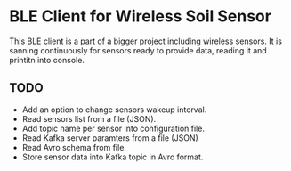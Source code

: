 # BLE Client for Wireless Soil Sensor

This BLE client is a part of a bigger project including wireless sensors.
It is sanning continuously for sensors ready to provide data, reading it and printitn into console.

## TODO

- Add an option to change sensors wakeup interval.
- Read sensors list from a file (JSON).
- Add topic name per sensor into configuration file.
- Read Kafka server paramters from a file (JSON)
- Read Avro schema from file.
- Store sensor data into Kafka topic in Avro format.
